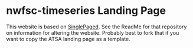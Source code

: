 nwfsc-timeseries Landing Page
======================

This website is based on [SinglePaged](https://github.com/t413/SinglePaged). See the ReadMe for that repository on information for altering the website. Probably best to fork that if you want to copy the ATSA landing page as a template.




